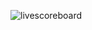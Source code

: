 ![livescoreboard](https://github.com/i-rud/rudscore/assets/69870100/7161c8e2-f333-42f4-8c06-bc1f83128fa)
